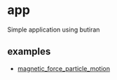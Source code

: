 # app
Simple application using butiran


## examples
+ [magnetic_force_particle_motion](magnetic_force_particle_motion.ipynb)
